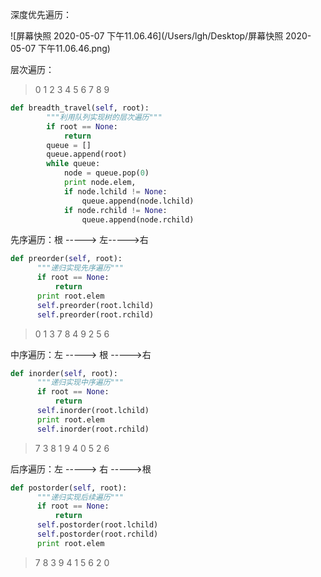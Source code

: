 深度优先遍历：

![屏幕快照 2020-05-07 下午11.06.46](/Users/lgh/Desktop/屏幕快照 2020-05-07 下午11.06.46.png)

层次遍历：

> 0 1 2 3 4 5 6 7 8 9

```python
def breadth_travel(self, root):
        """利用队列实现树的层次遍历"""
        if root == None:
            return
        queue = []
        queue.append(root)
        while queue:
            node = queue.pop(0)
            print node.elem,
            if node.lchild != None:
                queue.append(node.lchild)
            if node.rchild != None:
                queue.append(node.rchild)
```



先序遍历：根 -----> 左----->右

```python
def preorder(self, root):
      """递归实现先序遍历"""
      if root == None:
          return
      print root.elem
      self.preorder(root.lchild)
      self.preorder(root.rchild)
```



> 0 1 3 7 8 4 9 2 5 6

中序遍历：左 -----> 根 ----->右

```python
def inorder(self, root):
      """递归实现中序遍历"""
      if root == None:
          return
      self.inorder(root.lchild)
      print root.elem
      self.inorder(root.rchild)
```



> 7 3 8 1 9 4 0 5 2 6 

后序遍历：左 -----> 右 ----->根

```python
def postorder(self, root):
      """递归实现后续遍历"""
      if root == None:
          return
      self.postorder(root.lchild)
      self.postorder(root.rchild)
      print root.elem
```



> 7 8 3 9 4 1 5 6 2 0 